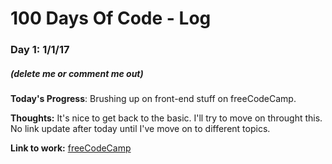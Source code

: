 # 100 Days Of Code - Log

### Day 1: 1/1/17
##### (delete me or comment me out)

**Today's Progress**: Brushing up on front-end stuff on freeCodeCamp.

**Thoughts:** It's nice to get back to the basic. I'll try to move on throught this. No link update after today until I've move on to different topics.

**Link to work:** [freeCodeCamp](http://freecodecamp.com)

